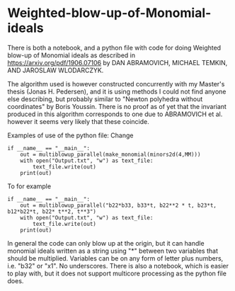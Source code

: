 # Weighted-blow-up-of-Monomial-ideals
There is both a notebook, and a python file with code for doing Weighted blow-up of Monomial ideals as described in https://arxiv.org/pdf/1906.07106 by DAN ABRAMOVICH, MICHAEL TEMKIN, AND JAROSLAW WLODARCZYK.

The algorithm used is however constructed concurrently with my Master's thesis (Jonas H. Pedersen), and it is using methods I could not find anyone else describing, but probably similar to "Newton polyhedra without coordinates" by Boris Youssin.
There is no proof as of yet that the invariant produced in this algorithm corresponds to one due to ABRAMOVICH et al. however it seems very likely that these coincide.

Examples of use of the python file:
Change 
```
if __name__ == "__main__":
    out = multiblowup_parallel(make_monomial(minors2d(4,MM)))
    with open("Output.txt", "w") as text_file:
        text_file.write(out)
    print(out)
```
To for example 
```
if __name__ == "__main__":
    out = multiblowup_parallel("b22*b33, b33*t, b22**2 * t, b23*t, b12*b22*t, b22* t**2, t**3")
    with open("Output.txt", "w") as text_file:
        text_file.write(out)
    print(out)
```
In general the code can only blow up at the origin, but it can handle monomial ideals written as a string using "*" between two variables that should be multiplied. Variables can be on any form of letter plus numbers, i.e. "b32" or "x1". No underscores.
There is also a notebook, which is easier to play with, but it does not support multicore processing as the python file does.
